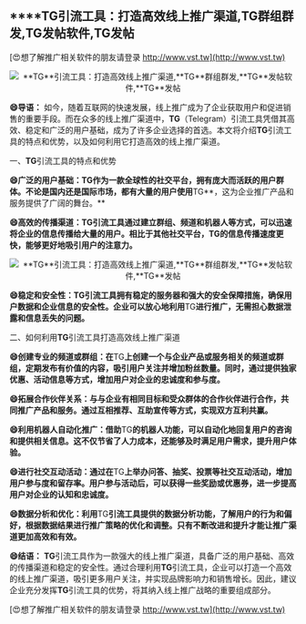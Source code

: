 ## ****TG**引流工具：打造高效线上推广渠道,**TG**群组群发,**TG**发帖软件,**TG**发帖**

[😍想了解推广相关软件的朋友请登录 http://www.vst.tw](http://www.vst.tw)

 <center><img src="https://vst.tw/MP4/tuiguang/png/7.png" alt="**TG**引流工具：打造高效线上推广渠道,**TG**群组群发,**TG**发帖软件,**TG**发帖"></center>

**😄导语：**
如今，随着互联网的快速发展，线上推广成为了企业获取用户和促进销售的重要手段。而在众多的线上推广渠道中，**TG**（Telegram）引流工具凭借其高效、稳定和广泛的用户基础，成为了许多企业选择的首选。本文将介绍**TG**引流工具的特点和优势，以及如何利用它打造高效的线上推广渠道。

一、**TG**引流工具的特点和优势

**😄广泛的用户基础：**TG**作为一款全球性的社交平台，拥有庞大而活跃的用户群体。不论是国内还是国际市场，都有大量的用户使用**TG**，这为企业推广产品和服务提供了广阔的舞台。**

**😄高效的传播渠道：**TG**引流工具通过建立群组、频道和机器人等方式，可以迅速将企业的信息传播给大量的用户。相比于其他社交平台，**TG**的信息传播速度更快，能够更好地吸引用户的注意力。**

 <center><img src="https://vst.tw/MP4/tuiguang/png/1.png" alt="**TG**引流工具：打造高效线上推广渠道,**TG**群组群发,**TG**发帖软件,**TG**发帖"></center>

**😄稳定和安全性：**TG**引流工具拥有稳定的服务器和强大的安全保障措施，确保用户数据和企业信息的安全性。企业可以放心地利用**TG**进行推广，无需担心数据泄露和信息丢失的问题。**

二、如何利用**TG**引流工具打造高效线上推广渠道

**😄创建专业的频道或群组：在**TG**上创建一个与企业产品或服务相关的频道或群组，定期发布有价值的内容，吸引用户关注并增加粉丝数量。同时，通过提供独家优惠、活动信息等方式，增加用户对企业的忠诚度和参与度。**

**😄拓展合作伙伴关系：与与企业有相同目标和受众群体的合作伙伴进行合作，共同推广产品和服务。通过互相推荐、互助宣传等方式，实现双方互利共赢。**

**😄利用机器人自动化推广：借助**TG**的机器人功能，可以自动化地回复用户的咨询和提供相关信息。这不仅节省了人力成本，还能够及时满足用户需求，提升用户体验。**

**😄进行社交互动活动：通过在**TG**上举办问答、抽奖、投票等社交互动活动，增加用户参与度和留存率。用户参与活动后，可以获得一些奖励或优惠券，进一步提高用户对企业的认知和忠诚度。**

**😄数据分析和优化：利用**TG**引流工具提供的数据分析功能，了解用户的行为和偏好，根据数据结果进行推广策略的优化和调整。只有不断改进和提升才能让推广渠道更加高效和有效。**

**😄结语：**
**TG**引流工具作为一款强大的线上推广渠道，具备广泛的用户基础、高效的传播渠道和稳定的安全性。通过合理利用**TG**引流工具，企业可以打造一个高效的线上推广渠道，吸引更多用户关注，并实现品牌影响力和销售增长。因此，建议企业充分发挥**TG**引流工具的优势，将其纳入线上推广战略的重要组成部分。

[😍想了解推广相关软件的朋友请登录 http://www.vst.tw](http://www.vst.tw)



